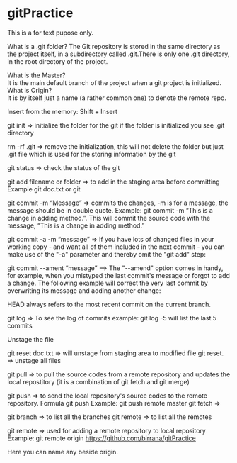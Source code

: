 # gitPractice

This is a for text pupose only.



What is a .git folder? 
The Git repository is stored in the same directory as the project itself, in a subdirectory called .git.There is only one .git directory, in the root directory of the project.

What is the Master?  
It is the main default branch of the project when a git project is initialized.
What is Origin?  
It is by itself just a name (a rather common one) to denote the remote repo. 

Insert from the memory: Shift + Insert



git  init   ⇒ initialize the folder for the git if the folder is initialized you see .git directory 

rm  -rf .git ⇒ remove the initialization, this will not delete the folder but just .git file which is used for the storing information by the git

git  status ⇒ check the status of the git

git  add filename or folder ⇒ to add in the staging area before committing
Example git doc.txt or git 

git commit -m “Message” ⇒ commits the changes, -m is for a message, the message should be in double quote. Example: git commit -m “This is a change in adding method.”. This will commit the source code with the message, “This is a change in adding method.” 

git  commit -a -m “message” ⇒ If you have lots of changed files in your working copy - and want all of them included in the next commit - you can make use of the "-a" parameter and thereby omit the "git add" step:


git  commit --ament “message” ==>
The "--amend" option comes in handy, for example, when you mistyped the last commit's message or forgot to add a change. The following example will correct the very last commit by overwriting its message and adding another change:

HEAD always refers to the most recent commit on the current branch.


git  log ⇒ To see the log of commits    example: git log -5 will list the last 5 commits

Unstage the file

git reset doc.txt ⇒ will unstage from staging area to modified file 
git reset. ⇒ unstage all files


git  pull ⇒ to pull the source codes from a remote repository and updates the local repostitory  (it is a combination of git fetch and git merge)

git push ⇒ to send the local repository's source codes  to the remote repository. Formula git push <remote> <branch>
Example: git push remote master
git  fetch ⇒ 


git  branch ⇒ to list all the branches
git  remote ⇒ to list all the remotes

git  remote <alias> <url>  ⇒ used for adding a remote repository to local repository   
Example: git remote origin https://github.com/birrana/gitPractice   

Here you can name any beside origin. 



